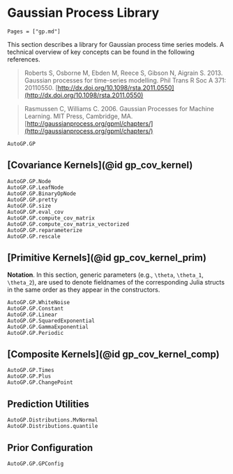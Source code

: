 # Gaussian Process Library

```@contents
Pages = ["gp.md"]
```

This section describes a library for Gaussian process time series models. A
technical overview of key concepts can be found in the following
references.

> Roberts S, Osborne M, Ebden M, Reece S, Gibson N, Aigrain S. 2013.
> Gaussian processes for time-series modelling.
> Phil Trans R Soc A 371: 20110550.
> [http://dx.doi.org/10.1098/rsta.2011.0550](http://dx.doi.org/10.1098/rsta.2011.0550)

> Rasmussen C, Williams C. 2006.
> Gaussian Processes for Machine Learning.
> MIT Press, Cambridge, MA.
> [http://gaussianprocess.org/gpml/chapters/](http://gaussianprocess.org/gpml/chapters/)


```@docs
AutoGP.GP
```

## [Covariance Kernels](@id gp_cov_kernel)

```@docs
AutoGP.GP.Node
AutoGP.GP.LeafNode
AutoGP.GP.BinaryOpNode
AutoGP.GP.pretty
AutoGP.GP.size
AutoGP.GP.eval_cov
AutoGP.GP.compute_cov_matrix
AutoGP.GP.compute_cov_matrix_vectorized
AutoGP.GP.reparameterize
AutoGP.GP.rescale
```

## [Primitive Kernels](@id gp_cov_kernel_prim)

**Notation**. In this section, generic parameters (e.g., ``\theta``,
``\theta_1``, ``\theta_2``), are used to denote fieldnames of the
corresponding Julia structs in the same order as they appear in the
constructors.

```@docs
AutoGP.GP.WhiteNoise
AutoGP.GP.Constant
AutoGP.GP.Linear
AutoGP.GP.SquaredExponential
AutoGP.GP.GammaExponential
AutoGP.GP.Periodic
```

## [Composite Kernels](@id gp_cov_kernel_comp)

```@docs
AutoGP.GP.Times
AutoGP.GP.Plus
AutoGP.GP.ChangePoint
```

## Prediction Utilities

```@docs
AutoGP.Distributions.MvNormal
AutoGP.Distributions.quantile
```


## Prior Configuration

```@docs
AutoGP.GP.GPConfig
```

